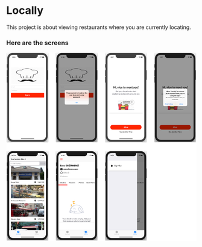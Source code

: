 # Locally

This project is about viewing restaurants where you are currently locating.

<h3>Here are the screens</h3>
<img src="ss.png" width="600" height= "500" align= "left"/>&nbsp; 


